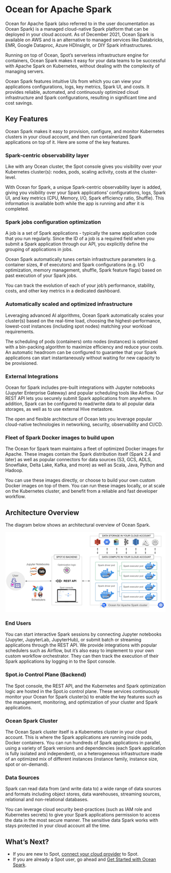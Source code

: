 # Ocean for Apache Spark

Ocean for Apache Spark (also referred to in the user documentation as Ocean Spark) is a managed cloud-native Spark platform that can be deployed in your cloud account. As of December 2021, Ocean Spark is available on AWS and is an alternative to managed services like Databricks, EMR, Google Dataproc, Azure HDInsight, or DIY Spark infrastructures.

Running on top of Ocean, Spot’s serverless infrastructure engine for containers, Ocean Spark makes it easy for your data teams to be successful with Apache Spark on Kubernetes, without dealing with the complexity of managing servers.

Ocean Spark features intuitive UIs from which you can view your applications configurations, logs, key metrics, Spark UI, and costs. It provides reliable, automated, and continuously optimized cloud infrastructure and Spark configurations, resulting in significant time and cost savings.

## Key Features

Ocean Spark makes it easy to provision, configure, and monitor Kubernetes clusters in your cloud account, and then run containerized Spark applications on top of it. Here are some of the key features.

### Spark-centric observability layer

Like with any Ocean cluster, the Spot console gives you visibility over your Kubernetes cluster(s): nodes, pods, scaling activity, costs at the cluster-level.

With Ocean for Spark, a unique Spark-centric observability layer is added, giving you visibility over your Spark applications’ configurations, logs, Spark UI, and key metrics (CPU, Memory, I/O, Spark efficiency ratio, Shuffle). This information is available both while the app is running and after it is completed.

### Spark jobs configuration optimization

A job is a set of Spark applications - typically the same application code that you run regularly. Since the ID of a job is a required field when you submit a Spark application through our API, you explicitly define the grouping of applications in jobs.

Ocean Spark automatically tunes certain infrastructure parameters (e.g. container sizes, # of executors) and Spark configurations (e.g. I/O optimization, memory management, shuffle, Spark feature flags) based on past execution of your Spark jobs.

You can track the evolution of each of your job’s performance, stability, costs, and other key metrics in a dedicated dashboard.

### Automatically scaled and optimized infrastructure

Leveraging advanced AI algorithms, Ocean Spark automatically scales your cluster(s) based on the real-time load, choosing the highest-performance, lowest-cost instances (including spot nodes) matching your workload requirements.

The scheduling of pods (containers) onto nodes (instances) is optimized with a bin-packing algorithm to maximize efficiency and reduce your costs. An automatic headroom can be configured to guarantee that your Spark applications can start instantaneously without waiting for new capacity to be provisioned.

### External Integrations

Ocean for Spark includes pre-built integrations with Jupyter notebooks (Jupyter Enterprise Gateway) and popular scheduling tools like Airflow. Our REST API lets you securely submit Spark applications from anywhere. In addition, Spark can be configured to read/write data to all popular data storages, as well as to use external Hive metastore.

The open and flexible architecture of Ocean lets you leverage popular cloud-native technologies in networking, security, observability and CI/CD.

### Fleet of Spark Docker images to build upon

The Ocean for Spark team maintains a fleet of optimized Docker images for Apache. These images contain the Spark distribution itself (Spark 2.4 and later) as well as popular connectors for data sources (S3, GCS, ADLS, Snowflake, Delta Lake, Kafka, and more) as well as Scala, Java, Python and Hadoop.

You can use these images directly, or choose to build your own custom Docker images on top of them. You can run these images locally, or at scale on the Kubernetes cluster, and benefit from a reliable and fast developer workflow.

## Architecture Overview

The diagram below shows an architectural overview of Ocean Spark.

<img src="/ocean-spark/_media/ocean-spark-overview-01.png" />

### End Users

You can start interactive Spark sessions by connecting Jupyter notebooks (Jupyter, JupyterLab, JupyterHub), or submit batch or streaming applications through the REST API. We provide integrations with popular schedulers such as Airflow, but it’s also easy to implement to your own custom workflow orchestrator. They can then track the execution of their Spark applications by logging in to the Spot console.

### Spot.io Control Plane (Backend)

The Spot console, the REST API, and the Kubernetes and Spark optimization logic are hosted in the Spot.io control plane. These services continuously monitor your Ocean for Spark cluster(s) to enable the key features such as the management, monitoring, and optimization of your cluster and Spark applications.

### Ocean Spark Cluster

The Ocean Spark cluster itself is a Kubernetes cluster in your cloud account. This is where the Spark applications are running inside pods, Docker containers. You can run hundreds of Spark applications in parallel, using a variety of Spark versions and dependencies (each Spark application is fully isolated and independent), on a heterogeneous infrastructure made of an optimized mix of different instances (instance family, instance size, spot or on-demand).

### Data Sources

Spark can read data from (and write data to) a wide range of data sources and formats including object stores, data warehouses, streaming sources, relational and non-relational databases.

You can leverage cloud security best-practices (such as IAM role and Kubernetes secrets) to give your Spark applications permission to access the data in the most secure manner. The sensitive data Spark works with stays protected in your cloud account all the time.

## What’s Next?

- If you are new to Spot, [connect your cloud provider](connect-your-cloud-provider/aws-account) to Spot.
- If you are already a Spot user, go ahead and [Get Started with Ocean Spark](ocean-spark/getting-started/).
